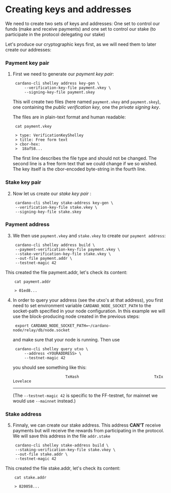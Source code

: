 # Creating keys and addresses

We need to create two sets of keys and addresses: One set to control our funds (make and receive payments) and one set to control our stake (to participate in the protocol delegating our stake)

Let's produce our cryptographic keys first, as we will need them to later create our addresses:

### Payment key pair
1. First we need to generate our _payment key pair_:

        cardano-cli shelley address key-gen \
            --verification-key-file payment.vkey \
            --signing-key-file payment.skey

   This will create two files (here named `payment.vkey` and `payment.skey`),
   one containing the _public verification key_, one the _private signing key_.

   The files are in plain-text format and human readable:

        cat payment.vkey

        > type: VerificationKeyShelley
        > title: Free form text
        > cbor-hex:
        >  18af58...

   The first line describes the file type and should not be changed.
   The second line is a free form text that we could change if we so wished.
   The key itself is the cbor-encoded byte-string in the fourth line.

### Stake key pair
2. Now let us create our _stake key pair_ :

		cardano-cli shelley stake-address key-gen \
		--verification-key-file stake.vkey \
		--signing-key-file stake.skey

### Payment address
3. We then use `payment.vkey` and `stake.vkey` to create our `payment address`:

		cardano-cli shelley address build \
		--payment-verification-key-file payment.vkey \
		--stake-verification-key-file stake.vkey \
		--out-file payment.addr \
		--testnet-magic 42

This created the file payment.addr, let's check its content:

		cat payment.addr

		> 01ed8...


4. In order to query your address (see the utxo's at that address),
   you first need to set environment variable `CARDANO_NODE_SOCKET_PATH`
   to the socket-path specified in your node configuration. In this example we will use
   the block-producing node created in the previous steps:

        export CARDANO_NODE_SOCKET_PATH=~/cardano-node/relay/db/node.socket

   and make sure that your node is running.  Then use

        cardano-cli shelley query utxo \
            --address <YOURADDRESS> \
            --testnet-magic 42

   you should see something like this:

                              TxHash                                 TxIx        Lovelace
    ----------------------------------------------------------------------------------------

   (The `--testnet-magic 42` is specific to the FF-testnet, for mainnet we would use `--mainnet` instead.)


### Stake address
5. Finnaly, we can create our stake address. This address __CAN'T__ receive payments but will receive the rewards from participating in the protocol. We will save this address in the file `addr.stake`

		cardano-cli shelley stake-address build \
		--staking-verification-key-file stake.vkey \
		--out-file stake.addr \
		--testnet-magic 42

This created the file stake.addr, let's check its content:

		cat stake.addr

		> 820058...
		
